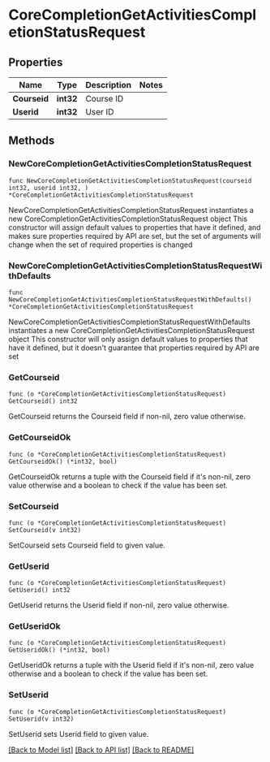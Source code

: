 # CoreCompletionGetActivitiesCompletionStatusRequest

## Properties

Name | Type | Description | Notes
------------ | ------------- | ------------- | -------------
**Courseid** | **int32** | Course ID | 
**Userid** | **int32** | User ID | 

## Methods

### NewCoreCompletionGetActivitiesCompletionStatusRequest

`func NewCoreCompletionGetActivitiesCompletionStatusRequest(courseid int32, userid int32, ) *CoreCompletionGetActivitiesCompletionStatusRequest`

NewCoreCompletionGetActivitiesCompletionStatusRequest instantiates a new CoreCompletionGetActivitiesCompletionStatusRequest object
This constructor will assign default values to properties that have it defined,
and makes sure properties required by API are set, but the set of arguments
will change when the set of required properties is changed

### NewCoreCompletionGetActivitiesCompletionStatusRequestWithDefaults

`func NewCoreCompletionGetActivitiesCompletionStatusRequestWithDefaults() *CoreCompletionGetActivitiesCompletionStatusRequest`

NewCoreCompletionGetActivitiesCompletionStatusRequestWithDefaults instantiates a new CoreCompletionGetActivitiesCompletionStatusRequest object
This constructor will only assign default values to properties that have it defined,
but it doesn't guarantee that properties required by API are set

### GetCourseid

`func (o *CoreCompletionGetActivitiesCompletionStatusRequest) GetCourseid() int32`

GetCourseid returns the Courseid field if non-nil, zero value otherwise.

### GetCourseidOk

`func (o *CoreCompletionGetActivitiesCompletionStatusRequest) GetCourseidOk() (*int32, bool)`

GetCourseidOk returns a tuple with the Courseid field if it's non-nil, zero value otherwise
and a boolean to check if the value has been set.

### SetCourseid

`func (o *CoreCompletionGetActivitiesCompletionStatusRequest) SetCourseid(v int32)`

SetCourseid sets Courseid field to given value.


### GetUserid

`func (o *CoreCompletionGetActivitiesCompletionStatusRequest) GetUserid() int32`

GetUserid returns the Userid field if non-nil, zero value otherwise.

### GetUseridOk

`func (o *CoreCompletionGetActivitiesCompletionStatusRequest) GetUseridOk() (*int32, bool)`

GetUseridOk returns a tuple with the Userid field if it's non-nil, zero value otherwise
and a boolean to check if the value has been set.

### SetUserid

`func (o *CoreCompletionGetActivitiesCompletionStatusRequest) SetUserid(v int32)`

SetUserid sets Userid field to given value.



[[Back to Model list]](../README.md#documentation-for-models) [[Back to API list]](../README.md#documentation-for-api-endpoints) [[Back to README]](../README.md)


